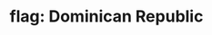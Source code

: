 ---
layout: smileys&emotion
title: "flag: Dominican Republic"
emoji: flag_dominican_republic
permalink: 🇩🇴.html
image: assets/img/3moji/flag_dominican_republic.png
---